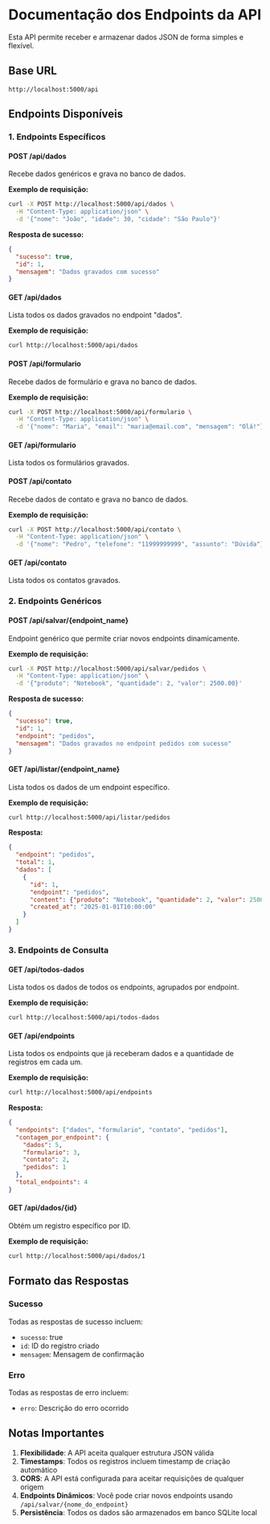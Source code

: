 # Documentação dos Endpoints da API

Esta API permite receber e armazenar dados JSON de forma simples e flexível.

## Base URL
```
http://localhost:5000/api
```

## Endpoints Disponíveis

### 1. Endpoints Específicos

#### POST /api/dados
Recebe dados genéricos e grava no banco de dados.

**Exemplo de requisição:**
```bash
curl -X POST http://localhost:5000/api/dados \
  -H "Content-Type: application/json" \
  -d '{"nome": "João", "idade": 30, "cidade": "São Paulo"}'
```

**Resposta de sucesso:**
```json
{
  "sucesso": true,
  "id": 1,
  "mensagem": "Dados gravados com sucesso"
}
```

#### GET /api/dados
Lista todos os dados gravados no endpoint "dados".

**Exemplo de requisição:**
```bash
curl http://localhost:5000/api/dados
```

#### POST /api/formulario
Recebe dados de formulário e grava no banco de dados.

**Exemplo de requisição:**
```bash
curl -X POST http://localhost:5000/api/formulario \
  -H "Content-Type: application/json" \
  -d '{"nome": "Maria", "email": "maria@email.com", "mensagem": "Olá!"}'
```

#### GET /api/formulario
Lista todos os formulários gravados.

#### POST /api/contato
Recebe dados de contato e grava no banco de dados.

**Exemplo de requisição:**
```bash
curl -X POST http://localhost:5000/api/contato \
  -H "Content-Type: application/json" \
  -d '{"nome": "Pedro", "telefone": "11999999999", "assunto": "Dúvida"}'
```

#### GET /api/contato
Lista todos os contatos gravados.

### 2. Endpoints Genéricos

#### POST /api/salvar/{endpoint_name}
Endpoint genérico que permite criar novos endpoints dinamicamente.

**Exemplo de requisição:**
```bash
curl -X POST http://localhost:5000/api/salvar/pedidos \
  -H "Content-Type: application/json" \
  -d '{"produto": "Notebook", "quantidade": 2, "valor": 2500.00}'
```

**Resposta de sucesso:**
```json
{
  "sucesso": true,
  "id": 1,
  "endpoint": "pedidos",
  "mensagem": "Dados gravados no endpoint pedidos com sucesso"
}
```

#### GET /api/listar/{endpoint_name}
Lista todos os dados de um endpoint específico.

**Exemplo de requisição:**
```bash
curl http://localhost:5000/api/listar/pedidos
```

**Resposta:**
```json
{
  "endpoint": "pedidos",
  "total": 1,
  "dados": [
    {
      "id": 1,
      "endpoint": "pedidos",
      "content": {"produto": "Notebook", "quantidade": 2, "valor": 2500.00},
      "created_at": "2025-01-01T10:00:00"
    }
  ]
}
```

### 3. Endpoints de Consulta

#### GET /api/todos-dados
Lista todos os dados de todos os endpoints, agrupados por endpoint.

**Exemplo de requisição:**
```bash
curl http://localhost:5000/api/todos-dados
```

#### GET /api/endpoints
Lista todos os endpoints que já receberam dados e a quantidade de registros em cada um.

**Exemplo de requisição:**
```bash
curl http://localhost:5000/api/endpoints
```

**Resposta:**
```json
{
  "endpoints": ["dados", "formulario", "contato", "pedidos"],
  "contagem_por_endpoint": {
    "dados": 5,
    "formulario": 3,
    "contato": 2,
    "pedidos": 1
  },
  "total_endpoints": 4
}
```

#### GET /api/dados/{id}
Obtém um registro específico por ID.

**Exemplo de requisição:**
```bash
curl http://localhost:5000/api/dados/1
```

## Formato das Respostas

### Sucesso
Todas as respostas de sucesso incluem:
- `sucesso`: true
- `id`: ID do registro criado
- `mensagem`: Mensagem de confirmação

### Erro
Todas as respostas de erro incluem:
- `erro`: Descrição do erro ocorrido

## Notas Importantes

1. **Flexibilidade**: A API aceita qualquer estrutura JSON válida
2. **Timestamps**: Todos os registros incluem timestamp de criação automático
3. **CORS**: A API está configurada para aceitar requisições de qualquer origem
4. **Endpoints Dinâmicos**: Você pode criar novos endpoints usando `/api/salvar/{nome_do_endpoint}`
5. **Persistência**: Todos os dados são armazenados em banco SQLite local

